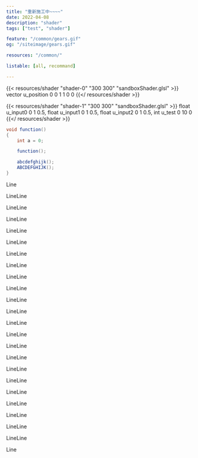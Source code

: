 ```yaml
---
title: "重新施工中~~~~"
date: 2022-04-08
description: "shader"
tags: ["test", "shader"]

feature: "/common/gears.gif"
og: "/siteimage/gears.gif"

resources: "/common/"

listable: [all, recommand]

---
```


<!-- 測試各種新玩具 Test Test Test Test Test Test Test Test Test Test Test Test Test Test Test Test Test Test Test Test Test Test Test Test Test Test Test Test Test Test Test Test Test Test Test Test Test Test Test Test Test Test Test Test Test Test Test Test Test Test Test Test Test Test Test Test Test Test Test Test Test Test Test Test Test Test Test Test Test -->

<!--more-->

<!-- {{< resources/image "gears.gif" "50%" "comment" >}} -->

<!-- {{< resources/audio "audio_throw.mp3" >}} -->

{{< resources/shader "shader-0" "300 300" "sandboxShader.glsl" >}}
vector u_position 0 0 1 1 0 0
{{</ resources/shader >}}

{{< resources/shader "shader-1" "300 300" "sandboxShader.glsl" >}}
float u_input0 0 1 0.5,
float u_input1 0 1 0.5,
float u_input2 0 1 0.5,
int u_test 0 10 0
{{</ resources/shader >}}

<!-- {{< shader/frageditor >}} -->


```cs
void function()
{
    int a = 0;

    function();

    abcdefghijk();
    ABCDEFGHIJK();
}
```

Line

LineLine

LineLine

LineLine

LineLine

LineLine

LineLine

LineLine

LineLine

LineLine

LineLine

LineLine

LineLine

LineLine

LineLine

LineLine

LineLine

LineLine

LineLine

LineLine

LineLine

LineLine

LineLine

Line